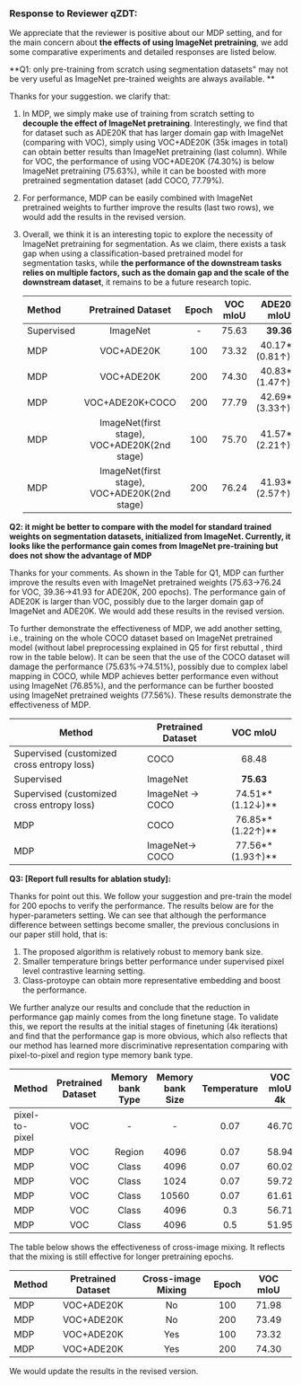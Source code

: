### **Response to Reviewer qZDT:**

We appreciate that the reviewer is positive about our MDP setting, and for the main concern about **the effects of using ImageNet pretraining**, we add some comparative experiments  and detailed responses are listed below. 

**Q1: only pre-training from scratch using segmentation datasets" may not be very useful as ImageNet pre-trained weights are always available. **

Thanks for your suggestion.  we clarify that: 

1. In MDP, we simply make use of training from scratch setting to **decouple the effect of ImageNet pretraining**. Interestingly, we find that for dataset such as ADE20K that has larger domain gap with ImageNet (comparing with VOC), simply using VOC+ADE20K (35k images in total) can obtain better results than ImageNet pretraining (last column). While for VOC, the performance of using VOC+ADE20K (74.30%) is below ImageNet pretraining (75.63%), while it can be boosted with more pretrained segmentation dataset (add COCO, 77.79%).

2. For performance, MDP can be easily combined with ImageNet pretrained weights to further improve the results (last two rows), we would add the results in the revised version.

3. Overall, we think it is an interesting topic to explore the necessity of ImageNet pretraining for segmentation. As we claim, there exists a task gap when using a classification-based pretrained model for segmentation tasks, while **the performance of the downstream tasks relies on multiple factors, such as the domain gap and the scale of the downstream dataset**, it remains to be a future research topic. 

   | Method     |              Pretrained Dataset              | Epoch | VOC mIoU |        ADE20K mIoU        |
   | :--------- | :------------------------------------------: | :---: | :------: | :-----------------------: |
   | Supervised |                   ImageNet                   |   -   |  75.63   |         **39.36**         |
   | MDP        |                  VOC+ADE20K                  |  100  |  73.32   | 40.17**(0.81$\uparrow$)** |
   | MDP        |                  VOC+ADE20K                  |  200  |  74.30   | 40.83**(1.47$\uparrow$)** |
   | MDP        |               VOC+ADE20K+COCO                |  200  |  77.79   | 42.69**(3.33$\uparrow$)** |
   | MDP        | ImageNet(first stage), VOC+ADE20K(2nd stage) |  100  |  75.70   | 41.57**(2.21$\uparrow$)** |
   | MDP        | ImageNet(first stage), VOC+ADE20K(2nd stage) |  200  |  76.24   | 41.93**(2.57$\uparrow$)** |

**Q2: it might be better to compare with the model for standard trained weights on segmentation datasets, initialized from ImageNet. Currently, it looks like the performance gain comes from ImageNet pre-training but does not show the advantage of MDP**  

Thanks for your comments. As shown  in the Table for Q1, MDP can further improve the results even with ImageNet pretrained weights (75.63->76.24 for VOC, 39.36->41.93 for ADE20K, 200 epochs). The performance gain of ADE20K is larger than VOC, possibly due to the larger domain gap of ImageNet and ADE20K. We would add these results in the revised version.  

To further demonstrate the effectiveness of MDP, we add another setting, i.e.,  training on the whole COCO dataset based on ImageNet pretrained model  (without label preprocessing explained in Q5 for first rebuttal , third row in the table below). It can be seen that the use of the COCO dataset will damage the performance (75.63%->74.51%), possibly due to complex label mapping in COCO, while MDP achieves better performance even without using ImageNet (76.85%), and the performance can be further boosted using ImageNet pretrained weights (77.56%). These results demonstrate the effectiveness of MDP. 

| Method                                     | Pretrained Dataset |          VOC mIoU           |
| ------------------------------------------ | ------------------ | :-------------------------: |
| Supervised (customized cross entropy loss) | COCO               |            68.48            |
| Supervised                                 | ImageNet           |          **75.63**          |
| Supervised (customized cross entropy loss) | ImageNet -> COCO   | 74.51**(1.12$\downarrow$)** |
| MDP                                        | COCO               |  76.85**(1.22$\uparrow$)**  |
| MDP                                        | ImageNet-> COCO    |  77.56**(1.93$\uparrow$)**  |

**Q3: [Report full results for ablation study]:**  

Thanks for point out this.  We follow your suggestion and pre-train the model for 200 epochs to verify the performance. The results below are for the hyper-parameters setting.  We can see that although the performance difference between settings become smaller, the previous conclusions in our paper still hold, that is:

1. The proposed algorithm is relatively robust to memory bank size.
2. Smaller temperature brings better performance under supervised pixel level contrastive learning setting.
3. Class-protoype can obtain more representative embedding and boost the performance.

We further analyze our results and conclude that the reduction in performance gap mainly comes from the long finetune stage. To validate this, we report the results at the initial stages of finetuning (4k iterations) and find that the performance gap is more obvious, which also reflects that our method has learned more discriminative representation comparing with pixel-to-pixel and region type memory bank type.

| Method         | Pretrained Dataset | Memory bank Type | Memory bank Size | Temperature | VOC mIoU 4k | VOC mIoU 40k |
| :------------- | :----------------: | :--------------: | :--------------: | :---------: | :---------: | :----------: |
| pixel-to-pixel |        VOC         |        -         |        -         |    0.07     |    46.70    |    70.03     |
| MDP            |        VOC         |      Region      |       4096       |    0.07     |    58.94    |    70.11     |
| MDP            |        VOC         |      Class       |       4096       |    0.07     |    60.02    |    70.56     |
| MDP            |        VOC         |      Class       |       1024       |    0.07     |    59.72    |    70.48     |
| MDP            |        VOC         |      Class       |      10560       |    0.07     |    61.61    |    70.91     |
| MDP            |        VOC         |      Class       |       4096       |     0.3     |    56.71    |    70.09     |
| MDP            |        VOC         |      Class       |       4096       |     0.5     |    51.95    |    69.89     |

The table below shows the effectiveness of cross-image mixing. It reflects that the mixing is still effective for longer pretraining epochs.

| Method | Pretrained Dataset | Cross-image Mixing | Epoch | VOC mIoU |
| :----- | :----------------: | :----------------: | :---: | :------: |
| MDP    |     VOC+ADE20K     |         No         |  100  |  71.98   |
| MDP    |     VOC+ADE20K     |         No         |  200  |  73.49   |
| MDP    |     VOC+ADE20K     |        Yes         |  100  |  73.32   |
| MDP    |     VOC+ADE20K     |        Yes         |  200  |  74.30   |

We would update the results in the revised version.

